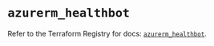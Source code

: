 # `azurerm_healthbot`

Refer to the Terraform Registry for docs: [`azurerm_healthbot`](https://registry.terraform.io/providers/hashicorp/azurerm/2.99.0/docs/resources/healthbot).
